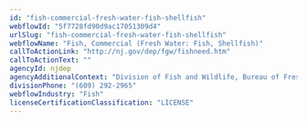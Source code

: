 ```yaml
---
id: "fish-commercial-fresh-water-fish-shellfish"
webflowId: "5f7728fd90d9ac17051309d4"
urlSlug: "fish-commercial-fresh-water-fish-shellfish"
webflowName: "Fish, Commercial (Fresh Water: Fish, Shellfish)"
callToActionLink: "http://nj.gov/dep/fgw/fishneed.htm"
callToActionText: ""
agencyId: njdep
agencyAdditionalContext: "Division of Fish and Wildlife, Bureau of Freshwater Fisheries"
divisionPhone: "(609) 292-2965"
webflowIndustry: "Fish"
licenseCertificationClassification: "LICENSE"
---
```

